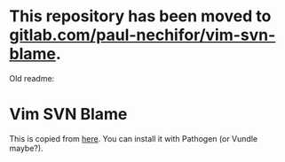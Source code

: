 # This repository has been moved to [gitlab.com/paul-nechifor/vim-svn-blame](http://gitlab.com/paul-nechifor/vim-svn-blame).

Old readme:

# Vim SVN Blame

This is copied from
[here](https://svn.apache.org/repos/asf/subversion/trunk/contrib/client-side/vim/vim-blame.vimrc). You can install it with Pathogen (or Vundle maybe?).
